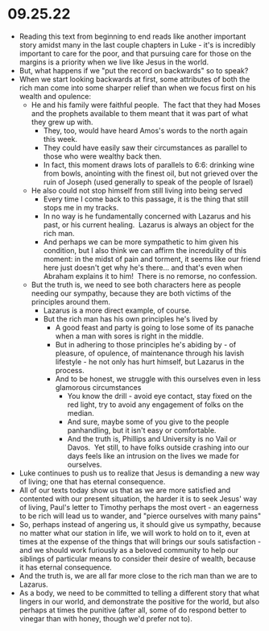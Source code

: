 # 09.25.22

* Reading this text from beginning to end reads like another important story amidst many in the last couple chapters in Luke - it's is incredibly important to care for the poor, and that pursuing care for those on the margins is a priority when we live like Jesus in the world.
* But, what happens if we "put the record on backwards" so to speak? 
* When we start looking backwards at first, some attributes of both the rich man come into some sharper relief than when we focus first on his wealth and opulence:
	* He and his family were faithful people.  The fact that they had Moses and the prophets available to them meant that it was part of what they grew up with.
		* They, too, would have heard Amos's words to the north again this week.
		* They could have easily saw their circumstances as parallel to those who were wealthy back then.
		* In fact, this moment draws lots of parallels to 6:6: drinking wine from bowls, anointing with the finest oil, but not grieved over the ruin of Joseph (used generally to speak of the people of Israel)
	* He also could not stop himself from still living into being served
		* Every time I come back to this passage, it is the thing that still stops me in my tracks.
		* In no way is he fundamentally concerned with Lazarus and his past, or his current healing.  Lazarus is always an object for the rich man.
		* And perhaps we can be more sympathetic to him given his condition, but I also think we can affirm the incredulity of this moment: in the midst of pain and torment, it seems like our friend here just doesn't get why he's there... and that's even when Abraham explains it to him!  There is no remorse, no confession.
	* But the truth is, we need to see both characters here as people needing our sympathy, because they are both victims of the principles around them.
		* Lazarus is a more direct example, of course.
		* But the rich man has his own principles he's lived by
			* A good feast and party is going to lose some of its panache when a man with sores is right in the middle.
			* But in adhering to those principles he's abiding by - of pleasure, of opulence, of maintenance through his lavish lifestyle - he not only has hurt himself, but Lazarus in the process.
			* And to be honest, we struggle with this ourselves even in less glamorous circumstances
				* You know the drill - avoid eye contact, stay fixed on the red light, try to avoid any engagement of folks on the median.
				* And sure, maybe some of you give to the people panhandling, but it isn't easy or comfortable.
				* And the truth is, Phillips and University is no Vail or Davos.  Yet still, to have folks outside crashing into our days feels like an intrusion on the lives we made for ourselves.
* Luke continues to push us to realize that Jesus is demanding a new way of living; one that has eternal consequence.
* All of our texts today show us that as we are more satisfied and contented with our present situation, the harder it is to seek Jesus' way of living, Paul's letter to Timothy perhaps the most overt - an eagerness to be rich will lead us to wander, and "pierce ourselves with many pains"
* So, perhaps instead of angering us, it should give us sympathy, because no matter what our station in life, we will work to hold on to it, even at times at the expense of the things that will brings our souls satisfaction - and we should work furiously as a beloved community to help our siblings of particular means to consider their desire of wealth, because it has eternal consequence.
* And the truth is, we are all far more close to the rich man than we are to Lazarus.
* As a body, we need to be committed to telling a different story that what lingers in our world, and demonstrate the positive for the world, but also perhaps at times the punitive (after all, some of do respond better to vinegar than with honey, though we'd prefer not to).
